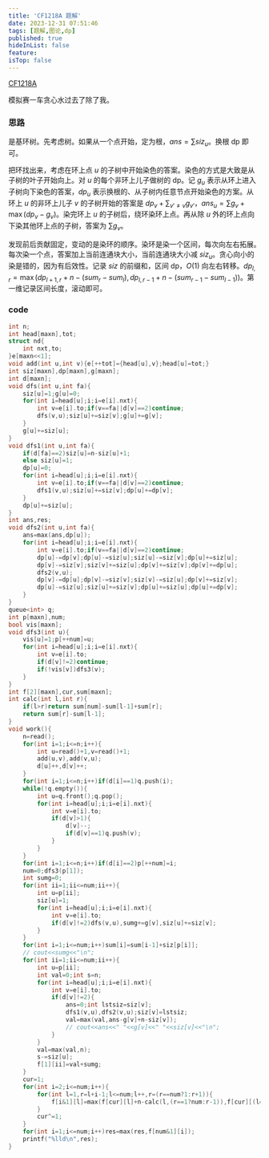 ```yaml
---
title: 'CF1218A 题解'
date: 2023-12-31 07:51:46
tags: [题解,图论,dp]
published: true
hideInList: false
feature: 
isTop: false
---
```

[CF1218A](https://www.luogu.com.cn/problem/CF1218A)

模拟赛一车贪心水过去了除了我。

### 思路

是基环树。先考虑树。如果从一个点开始，定为根，$ans=\sum siz_u$。换根 dp 即可。

把环找出来，考虑在环上点 $u$ 的子树中开始染色的答案。染色的方式是大致是从子树的叶子开始向上。对 $u$ 的每个非环上儿子做树的 dp。记 $g_u$ 表示从环上进入子树向下染色的答案，$dp_u$ 表示换根的、从子树内任意节点开始染色的方案。从环上 $u$ 的非环上儿子 $v$ 的子树开始的答案是 $dp_v+\sum_{v'\neq v} g_{v'}$，$ans_u=\sum g_v+\max (dp_v-g_v)$。染完环上 $u$ 的子树后，绕环染环上点。再从除 $u$ 外的环上点向下染其他环上点的子树，答案为 $\sum g_v$。

发现前后贡献固定，变动的是染环的顺序。染环是染一个区间，每次向左右拓展。每次染一个点，答案加上当前连通块大小，当前连通块大小减 $siz_u$。贪心向小的染是错的，因为有后效性。记录 $siz$ 的前缀和，区间 dp，$O(1)$ 向左右转移。$dp_{l,r}=\max (dp_{l+1,r}+n-(sum_r-sum_l),dp_{l,r-1}+n-(sum_{r-1}-sum_{l-1}))$。第一维记录区间长度，滚动即可。

### code

```cpp
int n;
int head[maxn],tot;
struct nd{
	int nxt,to;
}e[maxn<<1];
void add(int u,int v){e[++tot]={head[u],v};head[u]=tot;}
int siz[maxn],dp[maxn],g[maxn];
int d[maxn];
void dfs(int u,int fa){
	siz[u]=1;g[u]=0;
	for(int i=head[u];i;i=e[i].nxt){
		int v=e[i].to;if(v==fa||d[v]==2)continue;
		dfs(v,u);siz[u]+=siz[v];g[u]+=g[v];
	}
	g[u]+=siz[u];
}
void dfs1(int u,int fa){
	if(d[fa]==2)siz[u]=n-siz[u]+1;
	else siz[u]=1;
	dp[u]=0;
	for(int i=head[u];i;i=e[i].nxt){
		int v=e[i].to;if(v==fa||d[v]==2)continue;
		dfs1(v,u);siz[u]+=siz[v];dp[u]+=dp[v];
	}
	dp[u]+=siz[u];
}
int ans,res;
void dfs2(int u,int fa){
	ans=max(ans,dp[u]);
	for(int i=head[u];i;i=e[i].nxt){
		int v=e[i].to;if(v==fa||d[v]==2)continue;
		dp[u]-=dp[v];dp[u]-=siz[u];siz[u]-=siz[v];dp[u]+=siz[u];
		dp[v]-=siz[v];siz[v]+=siz[u];dp[v]+=siz[v];dp[v]+=dp[u];
		dfs2(v,u);
		dp[v]-=dp[u];dp[v]-=siz[v];siz[v]-=siz[u];dp[v]+=siz[v];
		dp[u]-=siz[u];siz[u]+=siz[v];dp[u]+=siz[u];dp[u]+=dp[v];
	}
}
queue<int> q;
int p[maxn],num;
bool vis[maxn];
void dfs3(int u){
	vis[u]=1;p[++num]=u;
	for(int i=head[u];i;i=e[i].nxt){
		int v=e[i].to;
		if(d[v]!=2)continue;
		if(!vis[v])dfs3(v);
	}
}
int f[2][maxn],cur,sum[maxn];
int calc(int l,int r){
	if(l>r)return sum[num]-sum[l-1]+sum[r];
	return sum[r]-sum[l-1];
}
void work(){
	n=read();
	for(int i=1;i<=n;i++){
		int u=read()+1,v=read()+1;
		add(u,v),add(v,u);
		d[u]++,d[v]++;
	}
	for(int i=1;i<=n;i++)if(d[i]==1)q.push(i);
	while(!q.empty()){
		int u=q.front();q.pop();
		for(int i=head[u];i;i=e[i].nxt){
			int v=e[i].to;
			if(d[v]>1){
				d[v]--;
				if(d[v]==1)q.push(v);
			}
		}
	}
	for(int i=1;i<=n;i++)if(d[i]==2)p[++num]=i;
	num=0;dfs3(p[1]);
	int sumg=0;
	for(int ii=1;ii<=num;ii++){
		int u=p[ii];
		siz[u]=1;
		for(int i=head[u];i;i=e[i].nxt){
			int v=e[i].to;
			if(d[v]!=2)dfs(v,u),sumg+=g[v],siz[u]+=siz[v];
		}
	}
	for(int i=1;i<=num;i++)sum[i]=sum[i-1]+siz[p[i]];
	// cout<<sumg<<"\n";
	for(int ii=1;ii<=num;ii++){
		int u=p[ii];
		int val=0;int s=n;
		for(int i=head[u];i;i=e[i].nxt){
			int v=e[i].to;
			if(d[v]!=2){
				ans=0;int lstsiz=siz[v];
				dfs1(v,u),dfs2(v,u);siz[v]=lstsiz;
				val=max(val,ans-g[v]+n-siz[v]);
				// cout<<ans<<" "<<g[v]<<" "<<siz[v]<<"\n";
			}
		}
		val=max(val,n);
		s-=siz[u];
		f[1][ii]=val+sumg;
	}
	cur=1;
	for(int i=2;i<=num;i++){
		for(int l=1,r=l+i-1;l<=num;l++,r=(r==num?1:r+1)){
			f[i&1][l]=max(f[cur][l]+n-calc(l,(r==1?num:r-1)),f[cur][(l==num?1:l+1)]+n-calc((l==num?1:l+1),r));
		}
		cur^=1;
	}
	for(int i=1;i<=num;i++)res=max(res,f[num&1][i]);
	printf("%lld\n",res);
}
```